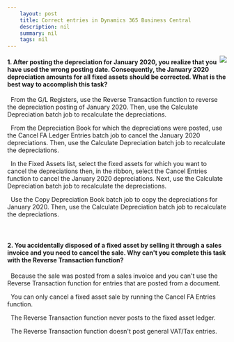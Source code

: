 ```yaml
---
    layout: post
    title: Correct entries in Dynamics 365 Business Central  
    description: nil
    summary: nil
    tags: nil
---
```



 <a target="_blank" href="https://docs.microsoft.com/en-us/learn/modules/correct-entries/5-check/"><i class="fas fa-external-link-alt"></i> </a>
 <img align="right" src="https://docs.microsoft.com/en-us/learn/achievements/correct-entries.svg">
####  1. After posting the depreciation for January 2020, you realize that you have used the wrong posting date. Consequently, the January 2020 depreciation amounts for all fixed assets should be corrected. What is the best way to accomplish this task?


<i class='far fa-square'></i> &nbsp;&nbsp;From the G/L Registers, use the Reverse Transaction function to reverse the depreciation posting of January 2020. Then, use the Calculate Depreciation batch job to recalculate the depreciations.

<i class='fas fa-check-square' style='color: Dodgerblue;'></i> &nbsp;&nbsp;From the Depreciation Book for which the depreciations were posted, use the Cancel FA Ledger Entries batch job to cancel the January 2020 depreciations. Then, use the Calculate Depreciation batch job to recalculate the depreciations.

<i class='far fa-square'></i> &nbsp;&nbsp;In the Fixed Assets list, select the fixed assets for which you want to cancel the depreciations then, in the ribbon, select the Cancel Entries function to cancel the January 2020 depreciations. Next, use the Calculate Depreciation batch job to recalculate the depreciations.

<i class='far fa-square'></i> &nbsp;&nbsp;Use the Copy Depreciation Book batch job to copy the depreciations for January 2020. Then, use the Calculate Depreciation batch job to recalculate the depreciations.
<br />
<br />
<br />

####  2. You accidentally disposed of a fixed asset by selling it through a sales invoice and you need to cancel the sale. Why can't you complete this task with the Reverse Transaction function?


<i class='fas fa-check-square' style='color: Dodgerblue;'></i> &nbsp;&nbsp;Because the sale was posted from a sales invoice and you can't use the Reverse Transaction function for entries that are posted from a document.

<i class='far fa-square'></i> &nbsp;&nbsp;You can only cancel a fixed asset sale by running the Cancel FA Entries function.

<i class='far fa-square'></i> &nbsp;&nbsp;The Reverse Transaction function never posts to the fixed asset ledger.

<i class='far fa-square'></i> &nbsp;&nbsp;The Reverse Transaction function doesn't post general VAT/Tax entries.
<br />
<br />
<br />
